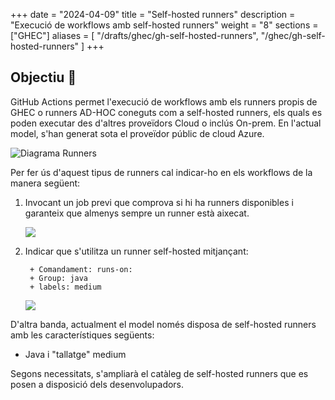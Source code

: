 
+++
date         = "2024-04-09"
title        = "Self-hosted runners"
description  = "Execució de workflows amb self-hosted runners"
weight      = "8"
sections    = ["GHEC"]
aliases = [
    "/drafts/ghec/gh-self-hosted-runners",
    "/ghec/gh-self-hosted-runners"
]
+++

## Objectiu 🚀

GitHub Actions permet l'execució de workflows amb els runners propis de GHEC o runners AD-HOC coneguts com a self-hosted runners, els quals es poden executar des d'altres proveïdors Cloud o inclús On-prem. En l'actual model, s'han generat sota el proveïdor públic de cloud Azure.


![Diagrama Runners](/images/GHEC/gh_self_hosted_runner.png)

Per fer ús d'aquest tipus de runners cal indicar-ho en els workflows de la manera següent:

1. Invocant un job previ que comprova si hi ha runners disponibles i garanteix que almenys sempre un runner està aixecat.


      ![](/images/GHEC/gh-containers-running.png)

2. Indicar que s'utilitza un runner self-hosted mitjançant:
  
        + Comandament: runs-on:
        + Group: java
        + labels: medium

      ![](/images/GHEC/ghp-run-selfhostedrunners.png)

D'altra banda, actualment el model només disposa de self-hosted runners amb les característiques següents:

+ Java i "tallatge" medium

Segons necessitats, s'ampliarà el catàleg de self-hosted runners que es posen a disposició dels desenvolupadors.
